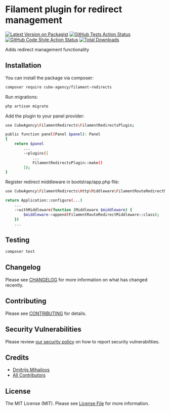 # Filament plugin for redirect management

[![Latest Version on Packagist](https://img.shields.io/packagist/v/cube-agency/filament-redirects.svg?style=flat-square)](https://packagist.org/packages/cube-agency/filament-redirects)
[![GitHub Tests Action Status](https://img.shields.io/github/actions/workflow/status/cube-agency/filament-redirects/run-tests.yml?branch=main&label=tests&style=flat-square)](https://github.com/cube-agency/filament-redirects/actions?query=workflow%3Arun-tests+branch%3Amain)
[![GitHub Code Style Action Status](https://img.shields.io/github/actions/workflow/status/cube-agency/filament-redirects/fix-php-code-style-issues.yml?branch=main&label=code%20style&style=flat-square)](https://github.com/cube-agency/filament-redirects/actions?query=workflow%3A"Fix+PHP+code+style+issues"+branch%3Amain)
[![Total Downloads](https://img.shields.io/packagist/dt/cube-agency/filament-redirects.svg?style=flat-square)](https://packagist.org/packages/cube-agency/filament-redirects)

Adds redirect management functionality

## Installation

You can install the package via composer:

```bash
composer require cube-agency/filament-redirects
```

Run migrations:

```bash
php artisan migrate
```

Add the plugin to your panel provider:
```bash
use CubeAgency\FilamentRedirects\FilamentRedirectsPlugin;

public function panel(Panel $panel): Panel
{
    return $panel
        ...
        ->plugins([
            ...
            FilamentRedirectsPlugin::make()
        ]);
}
```

Register redirect middleware in bootstrap/app.php file:
```bash
use CubeAgency\FilamentRedirects\Http\Middleware\FilamentRouteRedirectMiddleware;

return Application::configure(...)
    ...
    ->withMiddleware(function (Middleware $middleware) {
        $middleware->append(FilamentRouteRedirectMiddleware::class);
    })
    ...
```

## Testing

```bash
composer test
```

## Changelog

Please see [CHANGELOG](CHANGELOG.md) for more information on what has changed recently.

## Contributing

Please see [CONTRIBUTING](.github/CONTRIBUTING.md) for details.

## Security Vulnerabilities

Please review [our security policy](../../security/policy) on how to report security vulnerabilities.

## Credits

- [Dmitrijs Mihailovs](https://github.com/cube-agency)
- [All Contributors](../../contributors)

## License

The MIT License (MIT). Please see [License File](LICENSE.md) for more information.
